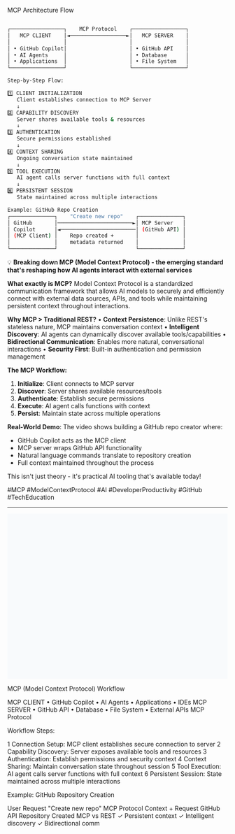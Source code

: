 
MCP Architecture Flow
```sh

┌─────────────────┐    MCP Protocol    ┌─────────────────┐
│   MCP CLIENT    │◄──────────────────►│   MCP SERVER    │
│                 │                    │                 │
│ • GitHub Copilot│                    │ • GitHub API    │
│ • AI Agents     │                    │ • Database      │
│ • Applications  │                    │ • File System   │
└─────────────────┘                    └─────────────────┘

Step-by-Step Flow:

1️⃣ CLIENT INITIALIZATION
   Client establishes connection to MCP Server
   ↓
2️⃣ CAPABILITY DISCOVERY  
   Server shares available tools & resources
   ↓
3️⃣ AUTHENTICATION
   Secure permissions established
   ↓
4️⃣ CONTEXT SHARING
   Ongoing conversation state maintained
   ↓
5️⃣ TOOL EXECUTION
   AI agent calls server functions with full context
   ↓
6️⃣ PERSISTENT SESSION
   State maintained across multiple interactions

Example: GitHub Repo Creation
┌──────────────┐    "Create new repo"    ┌──────────────┐
│ GitHub       │────────────────────────►│ MCP Server   │
│ Copilot      │◄────────────────────────│ (GitHub API) │
│ (MCP Client) │    Repo created +       │              │
│              │    metadata returned    │              │
└──────────────┘                         └──────────────┘
```

💡 **Breaking down MCP (Model Context Protocol) - the emerging standard that's reshaping how AI agents interact with external services**

**What exactly is MCP?**
Model Context Protocol is a standardized communication framework that allows AI models to securely and efficiently connect with external data sources, APIs, and tools while maintaining persistent context throughout interactions.

**Why MCP > Traditional REST?**
• **Context Persistence**: Unlike REST's stateless nature, MCP maintains conversation context
• **Intelligent Discovery**: AI agents can dynamically discover available tools/capabilities
• **Bidirectional Communication**: Enables more natural, conversational interactions
• **Security First**: Built-in authentication and permission management

**The MCP Workflow:**
1. **Initialize**: Client connects to MCP server
2. **Discover**: Server shares available resources/tools
3. **Authenticate**: Establish secure permissions
4. **Execute**: AI agent calls functions with context
5. **Persist**: Maintain state across multiple operations

**Real-World Demo**: The video shows building a GitHub repo creator where:
- GitHub Copilot acts as the MCP client
- MCP server wraps GitHub API functionality  
- Natural language commands translate to repository creation
- Full context maintained throughout the process

This isn't just theory - it's practical AI tooling that's available today!

#MCP #ModelContextProtocol #AI #DeveloperProductivity #GitHub #TechEducation


---
<svg viewBox="0 0 800 600" xmlns="http://www.w3.org/2000/svg">
  <!-- Background -->
  <rect width="800" height="600" fill="#f8fafc"/>
  
  <!-- Title -->
  <text x="400" y="30" text-anchor="middle" font-family="Arial, sans-serif" font-size="24" font-weight="bold" fill="#1e293b">MCP (Model Context Protocol) Workflow</text>
  
  <!-- MCP Client Box -->
  <rect x="50" y="80" width="180" height="120" rx="10" fill="#3b82f6" stroke="#1e40af" stroke-width="2"/>
  <text x="140" y="105" text-anchor="middle" font-family="Arial, sans-serif" font-size="16" font-weight="bold" fill="white">MCP CLIENT</text>
  <text x="60" y="130" font-family="Arial, sans-serif" font-size="12" fill="white">• GitHub Copilot</text>
  <text x="60" y="150" font-family="Arial, sans-serif" font-size="12" fill="white">• AI Agents</text>
  <text x="60" y="170" font-family="Arial, sans-serif" font-size="12" fill="white">• Applications</text>
  <text x="60" y="190" font-family="Arial, sans-serif" font-size="12" fill="white">• IDEs</text>
  
  <!-- MCP Server Box -->
  <rect x="570" y="80" width="180" height="120" rx="10" fill="#10b981" stroke="#047857" stroke-width="2"/>
  <text x="660" y="105" text-anchor="middle" font-family="Arial, sans-serif" font-size="16" font-weight="bold" fill="white">MCP SERVER</text>
  <text x="580" y="130" font-family="Arial, sans-serif" font-size="12" fill="white">• GitHub API</text>
  <text x="580" y="150" font-family="Arial, sans-serif" font-size="12" fill="white">• Database</text>
  <text x="580" y="170" font-family="Arial, sans-serif" font-size="12" fill="white">• File System</text>
  <text x="580" y="190" font-family="Arial, sans-serif" font-size="12" fill="white">• External APIs</text>
  
  <!-- MCP Protocol Arrow -->
  <defs>
    <marker id="arrowhead" markerWidth="10" markerHeight="7" refX="10" refY="3.5" orient="auto">
      <polygon points="0 0, 10 3.5, 0 7" fill="#6b7280"/>
    </marker>
  </defs>
  
  <!-- Bidirectional Arrow -->
  <line x1="230" y1="130" x2="570" y2="130" stroke="#6b7280" stroke-width="3" marker-end="url(#arrowhead)"/>
  <line x1="570" y1="150" x2="230" y2="150" stroke="#6b7280" stroke-width="3" marker-end="url(#arrowhead)"/>
  
  <!-- MCP Protocol Label -->
  <rect x="350" y="110" width="100" height="30" rx="5" fill="#fbbf24" stroke="#f59e0b" stroke-width="2"/>
  <text x="400" y="130" text-anchor="middle" font-family="Arial, sans-serif" font-size="14" font-weight="bold" fill="#92400e">MCP Protocol</text>
  
  <!-- Workflow Steps -->
  <text x="50" y="250" font-family="Arial, sans-serif" font-size="18" font-weight="bold" fill="#1e293b">Workflow Steps:</text>
  
  <!-- Step 1 -->
  <circle cx="70" cy="290" r="15" fill="#ef4444" stroke="#dc2626" stroke-width="2"/>
  <text x="70" y="295" text-anchor="middle" font-family="Arial, sans-serif" font-size="12" font-weight="bold" fill="white">1</text>
  <text x="100" y="295" font-family="Arial, sans-serif" font-size="14" fill="#1e293b">
    <tspan font-weight="bold">Connection Setup:</tspan> MCP client establishes secure connection to server
  </text>
  
  <!-- Step 2 -->
  <circle cx="70" cy="320" r="15" fill="#f97316" stroke="#ea580c" stroke-width="2"/>
  <text x="70" y="325" text-anchor="middle" font-family="Arial, sans-serif" font-size="12" font-weight="bold" fill="white">2</text>
  <text x="100" y="325" font-family="Arial, sans-serif" font-size="14" fill="#1e293b">
    <tspan font-weight="bold">Capability Discovery:</tspan> Server exposes available tools and resources
  </text>
  
  <!-- Step 3 -->
  <circle cx="70" cy="350" r="15" fill="#fbbf24" stroke="#f59e0b" stroke-width="2"/>
  <text x="70" y="355" text-anchor="middle" font-family="Arial, sans-serif" font-size="12" font-weight="bold" fill="white">3</text>
  <text x="100" y="355" font-family="Arial, sans-serif" font-size="14" fill="#1e293b">
    <tspan font-weight="bold">Authentication:</tspan> Establish permissions and security context
  </text>
  
  <!-- Step 4 -->
  <circle cx="70" cy="380" r="15" fill="#10b981" stroke="#047857" stroke-width="2"/>
  <text x="70" y="385" text-anchor="middle" font-family="Arial, sans-serif" font-size="12" font-weight="bold" fill="white">4</text>
  <text x="100" y="385" font-family="Arial, sans-serif" font-size="14" fill="#1e293b">
    <tspan font-weight="bold">Context Sharing:</tspan> Maintain conversation state throughout session
  </text>
  
  <!-- Step 5 -->
  <circle cx="70" cy="410" r="15" fill="#3b82f6" stroke="#1e40af" stroke-width="2"/>
  <text x="70" y="415" text-anchor="middle" font-family="Arial, sans-serif" font-size="12" font-weight="bold" fill="white">5</text>
  <text x="100" y="415" font-family="Arial, sans-serif" font-size="14" fill="#1e293b">
    <tspan font-weight="bold">Tool Execution:</tspan> AI agent calls server functions with full context
  </text>
  
  <!-- Step 6 -->
  <circle cx="70" cy="440" r="15" fill="#8b5cf6" stroke="#7c3aed" stroke-width="2"/>
  <text x="70" y="445" text-anchor="middle" font-family="Arial, sans-serif" font-size="12" font-weight="bold" fill="white">6</text>
  <text x="100" y="445" font-family="Arial, sans-serif" font-size="14" fill="#1e293b">
    <tspan font-weight="bold">Persistent Session:</tspan> State maintained across multiple interactions
  </text>
  
  <!-- Example Section -->
  <text x="50" y="500" font-family="Arial, sans-serif" font-size="18" font-weight="bold" fill="#1e293b">Example: GitHub Repository Creation</text>
  
  <!-- Example flow -->
  <rect x="50" y="520" width="120" height="40" rx="5" fill="#dbeafe" stroke="#3b82f6" stroke-width="2"/>
  <text x="110" y="535" text-anchor="middle" font-family="Arial, sans-serif" font-size="12" fill="#1e40af">User Request</text>
  <text x="110" y="550" text-anchor="middle" font-family="Arial, sans-serif" font-size="10" fill="#1e40af">"Create new repo"</text>
  
  <path d="M 170 540 L 220 540" stroke="#6b7280" stroke-width="2" marker-end="url(#arrowhead)"/>
  
  <rect x="230" y="520" width="120" height="40" rx="5" fill="#fef3c7" stroke="#f59e0b" stroke-width="2"/>
  <text x="290" y="535" text-anchor="middle" font-family="Arial, sans-serif" font-size="12" fill="#92400e">MCP Protocol</text>
  <text x="290" y="550" text-anchor="middle" font-family="Arial, sans-serif" font-size="10" fill="#92400e">Context + Request</text>
  
  <path d="M 350 540 L 400 540" stroke="#6b7280" stroke-width="2" marker-end="url(#arrowhead)"/>
  
  <rect x="410" y="520" width="120" height="40" rx="5" fill="#d1fae5" stroke="#10b981" stroke-width="2"/>
  <text x="470" y="535" text-anchor="middle" font-family="Arial, sans-serif" font-size="12" fill="#047857">GitHub API</text>
  <text x="470" y="550" text-anchor="middle" font-family="Arial, sans-serif" font-size="10" fill="#047857">Repository Created</text>
  
  <path d="M 410 555 L 350 555" stroke="#6b7280" stroke-width="2" marker-end="url(#arrowhead)"/>
  
  <!-- VS REST comparison box -->
  <rect x="550" y="480" width="200" height="80" rx="5" fill="#fef2f2" stroke="#ef4444" stroke-width="2"/>
  <text x="650" y="500" text-anchor="middle" font-family="Arial, sans-serif" font-size="14" font-weight="bold" fill="#dc2626">MCP vs REST</text>
  <text x="560" y="520" font-family="Arial, sans-serif" font-size="11" fill="#991b1b">✓ Persistent context</text>
  <text x="560" y="535" font-family="Arial, sans-serif" font-size="11" fill="#991b1b">✓ Intelligent discovery</text>
  <text x="560" y="550" font-family="Arial, sans-serif" font-size="11" fill="#991b1b">✓ Bidirectional comm</text>
</svg>
